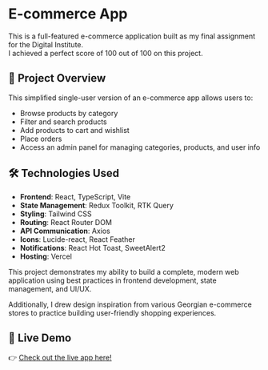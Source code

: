 # E-commerce App

This is a full-featured e-commerce application built as my final assignment for the Digital Institute.  
I achieved a perfect score of 100 out of 100 on this project.

## 🚀 Project Overview

This simplified single-user version of an e-commerce app allows users to:
- Browse products by category
- Filter and search products
- Add products to cart and wishlist
- Place orders
- Access an admin panel for managing categories, products, and user info

## 🛠️ Technologies Used

- **Frontend**: React, TypeScript, Vite
- **State Management**: Redux Toolkit, RTK Query
- **Styling**: Tailwind CSS
- **Routing**: React Router DOM
- **API Communication**: Axios
- **Icons**: Lucide-react, React Feather
- **Notifications**: React Hot Toast, SweetAlert2
- **Hosting**: Vercel

This project demonstrates my ability to build a complete, modern web application using best practices in frontend development, state management, and UI/UX.

Additionally, I drew design inspiration from various Georgian e-commerce stores to practice building user-friendly shopping experiences.

## 🔗 Live Demo

👉 [Check out the live app here!](https://e-commerce-app-eta-jet.vercel.app/)
